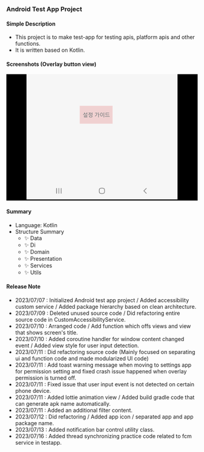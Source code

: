 ### Android Test App Project

#### Simple Description

- This project is to make test-app for testing apis, platform apis and other functions.
- It is written based on Kotlin.

#### Screenshots (Overlay button view)

  <p align="center" style="background-color: #000">
      <img src="screenshots/main.png" alt="accessibility text">
  </p>

#### Summary

- Language: Kotlin
- Structure Summary
    - ✨ Data
    - ✨ Di
    - ✨ Domain
    - ✨ Presentation
    - ✨ Services
    - ✨ Utils

#### Release Note

- 2023/07/07 : Initialized Android test app project / Added accessibility custom service / Added
  package hierarchy based on clean architecture.
- 2023/07/09 : Deleted unused source code / Did refactoring entire source code in
  CustomAccessibilityService.
- 2023/07/10 : Arranged code / Add function which offs views and view that shows screen's title.
- 2023/07/10 : Added coroutine handler for window content changed event / Added view style for user
  input detection.
- 2023/07/11 : Did refactoring source code (Mainly focused on separating ui and function code and
  made modularized UI code)
- 2023/07/11 : Add toast warning message when moving to settings app for permission setting and
  fixed crash issue happened when overlay permission is turned off.
- 2023/07/11 : Fixed issue that user input event is not detected on certain phone device.
- 2023/07/11 : Added lottie animation view / Added build gradle code that can generate apk name
  automatically.
- 2023/07/11 : Added an additional filter content.
- 2023/07/12 : Did refactoring / Added app icon / separated app and app package name.
- 2023/07/13 : Added notification bar control utility class.
- 2023/07/16 : Added thread synchronizing practice code related to fcm service in testapp.
